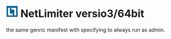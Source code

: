 <h1><img src="resources/icon.png"/> NetLimiter versio3/64bit</h1>

the same genric manifest with specifying to always run as admin.